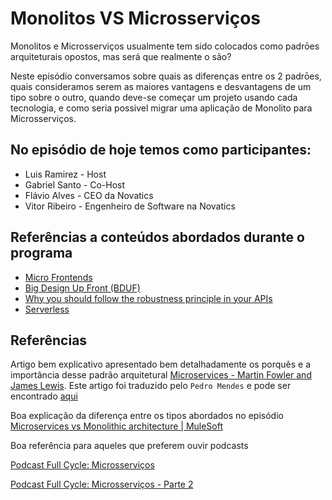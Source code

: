 # Monolitos VS Microsserviços

Monolitos e Microsserviços usualmente tem sido colocados como padrōes arquiteturais opostos, mas será que realmente o são?

Neste episódio conversamos sobre quais as diferenças entre os 2 padrōes, quais consideramos serem as maiores vantagens e desvantagens de um tipo sobre o outro, quando deve-se começar um projeto usando cada tecnologia, e como seria possivel migrar uma aplicação de Monolito para Microsserviços.

## No episódio de hoje temos como participantes:
  * Luis Ramirez - Host
  * Gabriel Santo - Co-Host
  * Flávio Alves - CEO da Novatics
  * Vitor Ribeiro - Engenheiro de Software na Novatics

## Referências a conteúdos abordados durante o programa
* [Micro Frontends](https://martinfowler.com/articles/micro-frontends.html)
* [Big Design Up Front (BDUF)](https://en.wikipedia.org/wiki/Big_Design_Up_Front)
* [Why you should follow the robustness principle in your APIs](https://engineering.klarna.com/why-you-should-follow-the-robustness-principle-in-your-apis-b77bd9393e4b)
* [Serverless](https://www.serverless.com)
## Referências

Artigo bem explicativo apresentado bem detalhadamente os porquês e a importância desse padrão arquitetural [Microservices - Martin Fowler and James Lewis](https://martinfowler.com/articles/microservices.html). Este artigo foi traduzido pelo `Pedro Mendes` e pode ser encontrado [aqui](http://www.pedromendes.com.br/2016/01/02/microservicos/)

Boa explicação da diferença entre os tipos abordados no episódio [Microservices vs Monolithic architecture | MuleSoft](https://www.mulesoft.com/resources/api/microservices-vs-monolithic)

Boa referência para aqueles que preferem ouvir podcasts

[Podcast Full Cycle: Microsserviços](https://www.youtube.com/watch?v=ZI8l8Zf3iZM)

[Podcast Full Cycle: Microsserviços - Parte 2](https://www.youtube.com/watch?v=1trCeCSYSxk)
